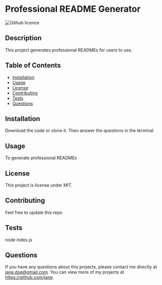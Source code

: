 # Professional README Generator
  ![Github licence](http://img.shields.io/badge/license-MIT-blue.svg)
  
  ## Description 
  This project generates professional READMEs for users to use.

  ## Table of Contents
  * [Installation](#installation)
  * [Usage](#usage)
  * [License](render)
  * [Contributing](#contributing)
  * [Tests](#tests)
  * [Questions](#questions)
  
  ## Installation 
  Download the code or clone it. Then answer the questions in the terminal

  ## Usage 
  To generate professional READMEs

  ## License
  This project is license under MIT.

  ## Contributing 
  Feel free to update this repo

  ## Tests
  node index.js

  ## Questions
  If you have any questions about this projects, please contact me directly at jane.doe@gmail.com. You can view more of my projects at https://github.com/jane.
